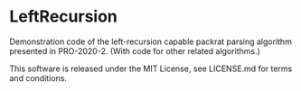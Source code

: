 # LeftRecursion
Demonstration code of the left-recursion capable packrat parsing algorithm presented in PRO-2020-2.
(With code for other related algorithms.)

This software is released under the MIT License, see LICENSE.md for terms and conditions.
